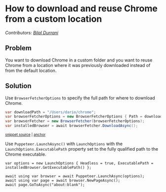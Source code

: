 # How to download and reuse Chrome from a custom location

_Contributors: [Bilal Durrani](https://bilaldurrani.io/)_

## Problem

You want to download Chrome in a custom folder and you want to reuse Chrome
from a location where it was previously downloaded instead of from the default location.

## Solution

Use `BrowserFetcherOptions` to specify the full path for where to download Chrome.

<!-- snippet: ReuseChromeExample -->
<a id='snippet-ReuseChromeExample'></a>
```cs
var downloadPath = "/Users/dario/chrome";
var browserFetcherOptions = new BrowserFetcherOptions { Path = downloadPath };
var browserFetcher = new BrowserFetcher(browserFetcherOptions);
var installedBrowser = await browserFetcher.DownloadAsync();
```
<sup><a href='https://github.com/hardkoded/puppeteer-sharp/blob/master/lib/PuppeteerSharp.Tests/Browsers/Chrome/ChromeDataTests.cs#L14-L19' title='Snippet source file'>snippet source</a> | <a href='#snippet-ReuseChromeExample' title='Start of snippet'>anchor</a></sup>
<!-- endSnippet -->

Use `Puppeteer.LaunchAsync()` with `LaunchOptions` with the `LaunchOptions.ExecutablePath` property set to the
fully qualified path to the Chrome executable.

```
var options = new LaunchOptions { Headless = true, ExecutablePath = installedBrowser.GetExecutablePath() };

await using var browser = await Puppeteer.LaunchAsync(options);
await using var page = await browser.NewPageAsync();
await page.GoToAsync("about:blank");
```
